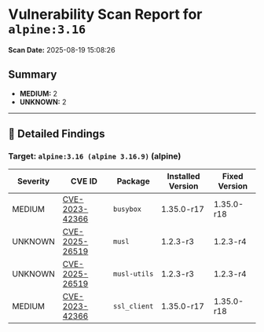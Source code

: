 # Vulnerability Scan Report for `alpine:3.16`

**Scan Date:** 2025-08-19 15:08:26

## Summary

- **MEDIUM:** 2
- **UNKNOWN:** 2

---

## 🔎 Detailed Findings

### Target: `alpine:3.16 (alpine 3.16.9)` (alpine)

| Severity | CVE ID | Package | Installed Version | Fixed Version |
|----------|--------|---------|-------------------|---------------|
| MEDIUM | [CVE-2023-42366](https://avd.aquasec.com/nvd/cve-2023-42366) | `busybox` | 1.35.0-r17 | 1.35.0-r18 |
| UNKNOWN | [CVE-2025-26519](https://avd.aquasec.com/nvd/cve-2025-26519) | `musl` | 1.2.3-r3 | 1.2.3-r4 |
| UNKNOWN | [CVE-2025-26519](https://avd.aquasec.com/nvd/cve-2025-26519) | `musl-utils` | 1.2.3-r3 | 1.2.3-r4 |
| MEDIUM | [CVE-2023-42366](https://avd.aquasec.com/nvd/cve-2023-42366) | `ssl_client` | 1.35.0-r17 | 1.35.0-r18 |

